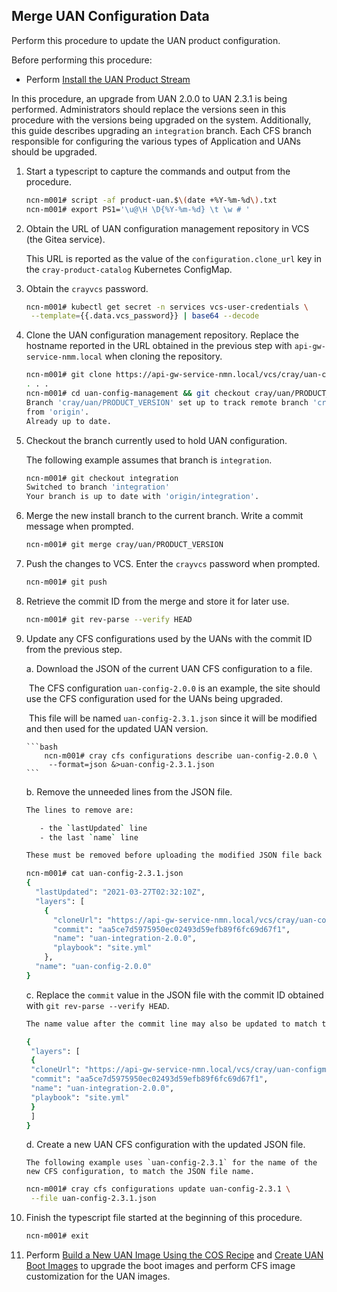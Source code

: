 ## Merge UAN Configuration Data

Perform this procedure to update the UAN product configuration.

Before performing this procedure:

- Perform [Install the UAN Product Stream](../install/Install_the_UAN_Product_Stream.md#install-the-uan-product-stream)

In this procedure, an upgrade from UAN 2.0.0 to UAN 2.3.1 is being performed. Administrators should replace the versions seen in this procedure with the versions being upgraded on the system. Additionally, this guide describes upgrading an `integration` branch. Each CFS branch responsible for configuring the various types of Application and UANs should be upgraded. 

1. Start a typescript to capture the commands and output from the procedure.

    ```bash
    ncn-m001# script -af product-uan.$\(date +%Y-%m-%d\).txt
    ncn-m001# export PS1='\u@\H \D{%Y-%m-%d} \t \w # '
    ```

2. Obtain the URL of UAN configuration management repository in VCS \(the Gitea service\).

    This URL is reported as the value of the `configuration.clone_url` key in the `cray-product-catalog` Kubernetes ConfigMap.

9. Obtain the `crayvcs` password.

    ```bash
    ncn-m001# kubectl get secret -n services vcs-user-credentials \
     --template={{.data.vcs_password}} | base64 --decode
    ```

10. Clone the UAN configuration management repository. Replace the hostname reported in the URL obtained in the previous step with `api-gw-service-nmm.local` when cloning the repository.

    ```bash
    ncn-m001# git clone https://api-gw-service-nmn.local/vcs/cray/uan-config-management.git
    . . .
    ncn-m001# cd uan-config-management && git checkout cray/uan/PRODUCT_VERSION && git pull
    Branch 'cray/uan/PRODUCT_VERSION' set up to track remote branch 'cray/uan/PRODUCT_VERSION' 
    from 'origin'.
    Already up to date.
    ```

11. Checkout the branch currently used to hold UAN configuration.

    The following example assumes that branch is `integration`.

    ```bash
    ncn-m001# git checkout integration
    Switched to branch 'integration'
    Your branch is up to date with 'origin/integration'.
    ```

12. Merge the new install branch to the current branch. Write a commit message when prompted.

    ```bash
    ncn-m001# git merge cray/uan/PRODUCT_VERSION
    ```

13. Push the changes to VCS. Enter the `crayvcs` password when prompted.

    ```bash
    ncn-m001# git push
    ```

14. Retrieve the commit ID from the merge and store it for later use.

    ```bash
    ncn-m001# git rev-parse --verify HEAD
    ```

9. Update any CFS configurations used by the UANs with the commit ID from the previous step.

    a. Download the JSON of the current UAN CFS configuration to a file.

    ​	The CFS configuration `uan-config-2.0.0` is an example, the site should use the CFS configuration used for the UANs being upgraded.

    ​	This file will be named `uan-config-2.3.1.json` since it will be modified and then used for the updated UAN version.

       ```bash
           ncn-m001# cray cfs configurations describe uan-config-2.0.0 \
            --format=json &>uan-config-2.3.1.json
       ```

    b. Remove the unneeded lines from the JSON file.

    ```bash
    The lines to remove are:
    
       - the `lastUpdated` line
       - the last `name` line 
    
    These must be removed before uploading the modified JSON file back into CFS to update the UAN configuration.
    
    ncn-m001# cat uan-config-2.3.1.json
    {
      "lastUpdated": "2021-03-27T02:32:10Z",      
      "layers": [
        {
          "cloneUrl": "https://api-gw-service-nmn.local/vcs/cray/uan-config-management.git",
          "commit": "aa5ce7d5975950ec02493d59efb89f6fc69d67f1",
          "name": "uan-integration-2.0.0",
          "playbook": "site.yml"
        },
      "name": "uan-config-2.0.0"            
    }
    ```

    c. Replace the `commit` value in the JSON file with the commit ID obtained with `git rev-parse --verify HEAD`.

    ```bash
    The name value after the commit line may also be updated to match the new UAN product version, if desired. This is not necessary as CFS does not use this value for the configuration name.
    
    {
     "layers": [
     {
     "cloneUrl": "https://api-gw-service-nmn.local/vcs/cray/uan-configmanagement.git",
     "commit": "aa5ce7d5975950ec02493d59efb89f6fc69d67f1",
     "name": "uan-integration-2.0.0",
     "playbook": "site.yml"
     }
     ]
    }
    ```

    d. Create a new UAN CFS configuration with the updated JSON file.

       The following example uses `uan-config-2.3.1` for the name of the new CFS configuration, to match the JSON file name.

    ```bash
    ncn-m001# cray cfs configurations update uan-config-2.3.1 \
     --file uan-config-2.3.1.json
    ```

16. Finish the typescript file started at the beginning of this procedure.

    ```bash
    ncn-m001# exit
    ```

17. Perform [Build a New UAN Image Using the COS Recipe](../operations/Build_a_New_UAN_Image_Using_the_COS_Recipe.md) and [Create UAN Boot Images](../operations/Create_UAN_Boot_Images.md) to upgrade the boot images and perform CFS image customization for the UAN images.
